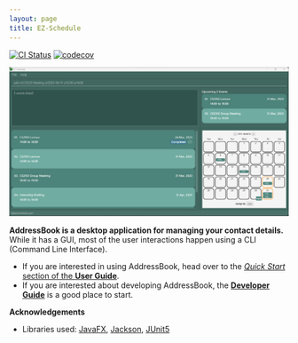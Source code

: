 ```yaml
---
layout: page
title: EZ-Schedule
---
```


[![CI Status](https://github.com/AY2223S2-CS2103-W17-3/tp/workflows/Java%20CI/badge.svg)](https://github.com/AY2223S2-CS2103-W17-3/tp/actions)
[![codecov](https://codecov.io/gh/AY2223S2-CS2103-W17-3/tp/branch/master/graph/badge.svg)](https://codecov.io/gh/AY2223S2-CS2103-W17-3/tp)

![Ui](images/Ui.png)

**AddressBook is a desktop application for managing your contact details.** While it has a GUI, most of the user interactions happen using a CLI (Command Line Interface).

* If you are interested in using AddressBook, head over to the [_Quick Start_ section of the **User Guide**](UserGuide.html#quick-start).
* If you are interested about developing AddressBook, the [**Developer Guide**](DeveloperGuide.html) is a good place to start.


**Acknowledgements**

* Libraries used: [JavaFX](https://openjfx.io/), [Jackson](https://github.com/FasterXML/jackson), [JUnit5](https://github.com/junit-team/junit5)
